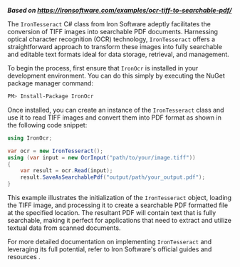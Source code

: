 ***Based on <https://ironsoftware.com/examples/ocr-tiff-to-searchable-pdf/>***

The `IronTesseract` C# class from Iron Software adeptly facilitates the conversion of TIFF images into searchable PDF documents. Harnessing optical character recognition (OCR) technology, `IronTesseract` offers a straightforward approach to transform these images into fully searchable and editable text formats ideal for data storage, retrieval, and management.

To begin the process, first ensure that `IronOcr` is installed in your development environment. You can do this simply by executing the NuGet package manager command:

```bash
PM> Install-Package IronOcr
```

Once installed, you can create an instance of the `IronTesseract` class and use it to read TIFF images and convert them into PDF format as shown in the following code snippet:

```csharp
using IronOcr;

var ocr = new IronTesseract();
using (var input = new OcrInput("path/to/your/image.tiff"))
{
    var result = ocr.Read(input);
    result.SaveAsSearchablePdf("output/path/your_output.pdf");
}
```

This example illustrates the initialization of the `IronTesseract` object, loading the TIFF image, and processing it to create a searchable PDF formatted file at the specified location. The resultant PDF will contain text that is fully searchable, making it perfect for applications that need to extract and utilize textual data from scanned documents.

For more detailed documentation on implementing `IronTesseract` and leveraging its full potential, refer to Iron Software's official guides and resources .